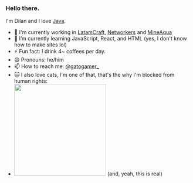 ### Hello there.

I'm Dilan and I love [Java](https://en.wikipedia.org/wiki/Java_(programming_language)). 

- 🔭 I'm currently working in [LatamCraft](https://github.com/LatamCraft), [Networkers](https://github.com/NetworkersES) and [MineAqua](https://github.com/MineAqua)
- 🌱 I’m currently learning JavaScript, React, and HTML (yes, I don't know how to make sites lol)
- ⚡ Fun fact: I drink 4~ coffees per day.
- 😄 Pronouns: he/him
- 📫 How to reach me: [@gatogamer_](https://twitter.com/gatogamer_)
- 🐱 I also love cats, I'm one of that, that's the why I'm blocked from human rights: 
- <img src="https://cdn.gatogamer.space/images/derechoshumanos.png" width="250"> (and, yeah, this is real)
